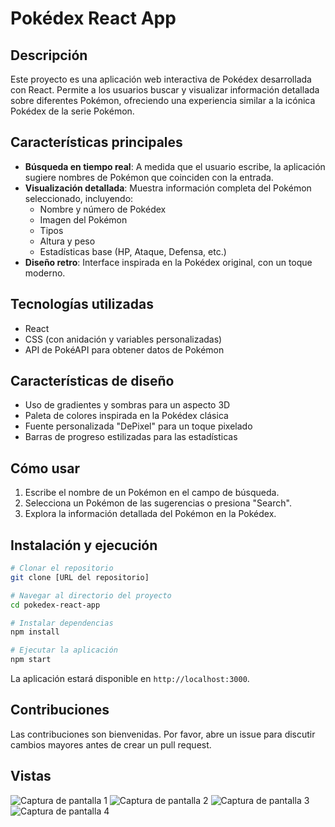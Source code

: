 # Pokédex React App

## Descripción
Este proyecto es una aplicación web interactiva de Pokédex desarrollada con React. Permite a los usuarios buscar y visualizar información detallada sobre diferentes Pokémon, ofreciendo una experiencia similar a la icónica Pokédex de la serie Pokémon.

## Características principales

- **Búsqueda en tiempo real**: A medida que el usuario escribe, la aplicación sugiere nombres de Pokémon que coinciden con la entrada.
- **Visualización detallada**: Muestra información completa del Pokémon seleccionado, incluyendo:
  - Nombre y número de Pokédex
  - Imagen del Pokémon
  - Tipos
  - Altura y peso
  - Estadísticas base (HP, Ataque, Defensa, etc.)
- **Diseño retro**: Interface inspirada en la Pokédex original, con un toque moderno.

## Tecnologías utilizadas

- React
- CSS (con anidación y variables personalizadas)
- API de PokéAPI para obtener datos de Pokémon

## Características de diseño

- Uso de gradientes y sombras para un aspecto 3D
- Paleta de colores inspirada en la Pokédex clásica
- Fuente personalizada "DePixel" para un toque pixelado
- Barras de progreso estilizadas para las estadísticas

## Cómo usar

1. Escribe el nombre de un Pokémon en el campo de búsqueda.
2. Selecciona un Pokémon de las sugerencias o presiona "Search".
3. Explora la información detallada del Pokémon en la Pokédex.

## Instalación y ejecución

```bash
# Clonar el repositorio
git clone [URL del repositorio]

# Navegar al directorio del proyecto
cd pokedex-react-app

# Instalar dependencias
npm install

# Ejecutar la aplicación
npm start
```

La aplicación estará disponible en `http://localhost:3000`.

## Contribuciones

Las contribuciones son bienvenidas. Por favor, abre un issue para discutir cambios mayores antes de crear un pull request.

## Vistas
![Captura de pantalla 1](https://drive.google.com/uc?export=view&id=1m4eMEMlKcpkI15DBfZQUkPSM6ADhpsbM)
![Captura de pantalla 2](https://drive.google.com/uc?export=view&id=18A0BNCIqt5heZpldqwAFvcz1v2r5Vn8V)
![Captura de pantalla 3](https://drive.google.com/uc?export=view&id=1jS_k4xIFTRod3B_3NfnFL4KV4SsI2J)
![Captura de pantalla 4](https://drive.google.com/uc?export=view&id=1mI21YFlBsMXIwKPqGO5WiPquIL6EPZof)
